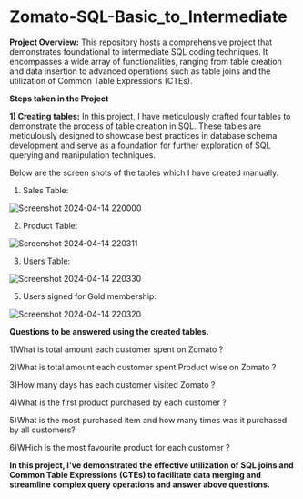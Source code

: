 # Zomato-SQL-Basic_to_Intermediate


**Project Overview:**
This repository hosts a comprehensive project that demonstrates foundational to intermediate SQL coding techniques. It encompasses a wide array of functionalities, ranging from table creation and data insertion to advanced operations such as table joins and the utilization of Common Table Expressions (CTEs).


**Steps taken in the Project**


**1) Creating tables:**
In this project, I have meticulously crafted four tables to demonstrate the process of table creation in SQL. These tables are meticulously designed to showcase best practices in database schema development and serve as a foundation for further exploration of SQL querying and manipulation techniques.

Below are the screen shots of the tables which I have created manually.

1) Sales Table:

![Screenshot 2024-04-14 220000](https://github.com/PranavJadhav611/Zomato-SQL-Basic/assets/86688689/a9c8f940-bb72-43ed-ba56-d06b33da11c5)



2) Product Table:

![Screenshot 2024-04-14 220311](https://github.com/PranavJadhav611/Zomato-SQL-Basic/assets/86688689/aec6c99c-1c27-41d1-899a-d8ac83500abd)


3) Users Table:

![Screenshot 2024-04-14 220330](https://github.com/PranavJadhav611/Zomato-SQL-Basic/assets/86688689/09421d30-b75e-44c4-9cb8-a79ba8a33a81)


5) Users signed for Gold membership:

![Screenshot 2024-04-14 220320](https://github.com/PranavJadhav611/Zomato-SQL-Basic/assets/86688689/e785145d-6539-4669-ad61-e6d872ceaaf0)




**Questions to be answered using the created tables.**

1)What is total amount each customer spent on Zomato ?

2)What is total amount each customer spent Product wise on Zomato ?

3)How many days has each customer visited Zomato ?

4)What is the first product purchased by each customer ?

5)What is the most purchased item and how many times was it purchased by all customers?

6)WHich is the most favourite product for each customer ?




**In this project, I've demonstrated the effective utilization of SQL joins and Common Table Expressions (CTEs) to facilitate data merging and streamline complex query operations and answer above questions.**
